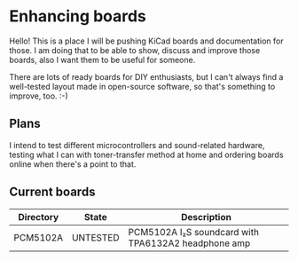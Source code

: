 # Enhancing boards

Hello! This is a place I will be pushing KiCad boards and documentation for those.
I am doing that to be able to show, discuss and improve those boards, also I want them to be useful for someone.

There are lots of ready boards for DIY enthusiasts, but I can't always find a well-tested layout made in open-source software,
so that's something to improve, too. :-)

## Plans
I intend to test different microcontrollers and sound-related hardware,
testing what I can with toner-transfer method at home
and ordering boards online when there's a point to that.

## Current boards

| Directory     | State         | Description                                         |
| ------------- | ------------- | --------------------------------------------------- |
| PCM5102A      | UNTESTED      | PCM5102A I₂S soundcard with TPA6132A2 headphone amp |
